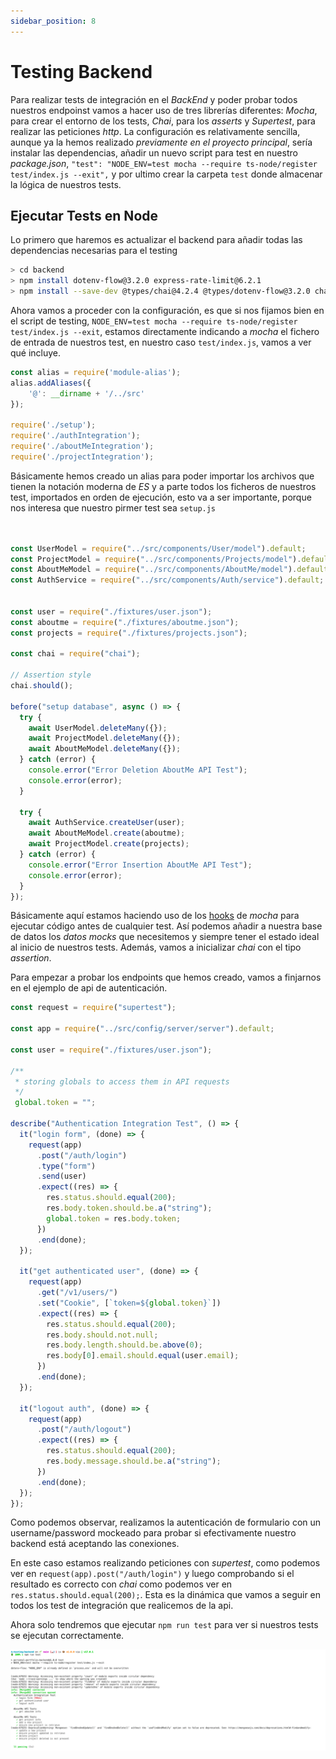 ```yaml
---
sidebar_position: 8
---
```


# Testing Backend

Para realizar tests de integración en el *BackEnd* y poder probar todos nuestros endpoinst vamos a hacer uso de tres librerías diferentes: *Mocha*, para crear el entorno de los tests, *Chai*, para los *asserts* y *Supertest*, para realizar las peticiones *http*.
La configuración es relativamente sencilla, aunque ya la hemos realizado *previamente en el proyecto principal*, sería instalar las dependencias, añadir un nuevo script para test en nuestro *package.json*, `"test": "NODE_ENV=test mocha --require ts-node/register test/index.js --exit",` y por ultimo crear la carpeta `test` donde almacenar la lógica de nuestros tests.

## Ejecutar Tests en Node

Lo primero que haremos es actualizar el backend para añadir todas las dependencias necesarias para el testing

```bash
> cd backend
> npm install dotenv-flow@3.2.0	express-rate-limit@6.2.1
> npm install --save-dev @types/chai@4.2.4 @types/dotenv-flow@3.2.0 chai@4.3.7 jsdoc@4.0.2 mocha@10.2.0 supertest@6.3.3
```

Ahora vamos a proceder con la configuración, es que si nos fijamos bien en el script de testing, `NODE_ENV=test mocha --require ts-node/register test/index.js --exit`, estamos directamente indicando a *mocha* el fichero de entrada de nuestros test, en nuestro caso `test/index.js`, vamos a ver qué incluye.

```js title="backend/test/index.js"
const alias = require('module-alias');
alias.addAliases({
    '@': __dirname + '/../src'
});

require('./setup');
require('./authIntegration');
require('./aboutMeIntegration');
require('./projectIntegration');
```

Básicamente hemos creado un alias para poder importar los archivos que tienen la notación moderna de *ES* y a parte todos los ficheros de nuestros test, importados en orden de ejecución, esto va a ser importante, porque nos interesa que nuestro pirmer test sea `setup.js`

```js title="backend/test/setup.js"

   
const UserModel = require("../src/components/User/model").default;
const ProjectModel = require("../src/components/Projects/model").default;
const AboutMeModel = require("../src/components/AboutMe/model").default;
const AuthService = require("../src/components/Auth/service").default;


const user = require("./fixtures/user.json");
const aboutme = require("./fixtures/aboutme.json");
const projects = require("./fixtures/projects.json");

const chai = require("chai");

// Assertion style
chai.should();

before("setup database", async () => {
  try {
    await UserModel.deleteMany({});
    await ProjectModel.deleteMany({});
    await AboutMeModel.deleteMany({});
  } catch (error) {
    console.error("Error Deletion AboutMe API Test");
    console.error(error);
  }

  try {
    await AuthService.createUser(user);
    await AboutMeModel.create(aboutme);
    await ProjectModel.create(projects);
  } catch (error) {
    console.error("Error Insertion AboutMe API Test");
    console.error(error);
  }
});
```

Básicamente aquí estamos haciendo uso de los [hooks](https://mochajs.org/#hooks) de *mocha* para ejecutar código antes de cualquier test. Así podemos añadir a nuestra base de datos los *datos mocks* que necesitemos y siempre tener el estado ideal al inicio de nuestros tests. Además, vamos a inicializar *chai* con el tipo *assertion*.

Para empezar a probar los endpoints que hemos creado, vamos a finjarnos en el ejemplo de api de autenticación.

```js title="backend/test/authentication.js"
const request = require("supertest");

const app = require("../src/config/server/server").default;

const user = require("./fixtures/user.json");

/**
 * storing globals to access them in API requests
 */
 global.token = "";

describe("Authentication Integration Test", () => {
  it("login form", (done) => {
    request(app)
      .post("/auth/login")
      .type("form")
      .send(user)
      .expect((res) => {
        res.status.should.equal(200);
        res.body.token.should.be.a("string");
        global.token = res.body.token;
      })
      .end(done);
  });

  it("get authenticated user", (done) => {
    request(app)
      .get("/v1/users/")
      .set("Cookie", [`token=${global.token}`])
      .expect((res) => {
        res.status.should.equal(200);
        res.body.should.not.null;
        res.body.length.should.be.above(0);
        res.body[0].email.should.equal(user.email);
      })
      .end(done);
  });

  it("logout auth", (done) => {
    request(app)
      .post("/auth/logout")
      .expect((res) => {
        res.status.should.equal(200);
        res.body.message.should.be.a("string");
      })
      .end(done);
  });
});
```

Como podemos observar, realizamos la autenticación de formulario con un username/password mockeado para probar si efectivamente nuestro backend está aceptando las conexiones.

En este caso estamos realizando peticiones con *supertest*, como podemos ver en `request(app).post("/auth/login")` y luego comprobando si el resultado es correcto con *chai* como podemos ver en `res.status.should.equal(200);`. Esta es la dinámica que vamos a seguir en todos los test de integración que realicemos de la api.

Ahora solo tendremos que ejecutar `npm run test` para ver si nuestros tests se ejecutan correctamente.

![testing cli](../../static/img/tutorial/testing/5_testing_pass.png)

